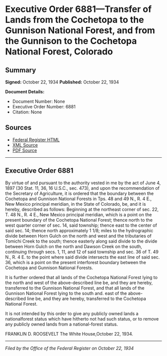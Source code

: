 # Executive Order 6881—Transfer of Lands from the Cochetopa to the Gunnison National Forest, and from the Gunnison to the Cochetopa National Forest, Colorado

## Summary

**Signed:** October 22, 1934
**Published:** October 22, 1934

**Document Details:**
- Document Number: None
- Executive Order Number: 6881
- Citation: None

## Sources
- [Federal Register HTML](https://www.presidency.ucsb.edu/documents/executive-order-6881-transfer-lands-from-the-cochetopa-the-gunnison-national-forest-and)
- [XML Source](None)
- [PDF Source](None)

---

## Executive Order 6881

By virtue of and pursuant to the authority vested in me by the act of June 4, 1897 (30 Stat. 11, 36, 16 U.S.C., sec. 473), and upon the recommendation of the Secretary of Agriculture, it is ordered that the boundary between the Cochetopa and Gunnison National Forests in Tps. 48 and 49 N., R. 4 E., New Mexico principal meridian, in the State of Colorado, be, and it is hereby, described as follows:
Beginning at the northeast corner of sec. 22, T. 48 N., R. 4 E., New Mexico principal meridian, which is a point on the present boundary of the Cochetopa National Forest; thence north to the west quarter corner of sec. 14, said township; thence east to the center of said sec. 14; thence north approximately 1 1/8; miles to the hydrographic divide between Horn Gulch on the north and west and the tributaries of Tomichi Creek to the south; thence easterly along said divide to the divide between Horn Gulch on the north and Dawson Creek on the south, continuing through secs. 1, 11, and 12 of said township and sec. 36 of T. 49 N., R. 4 E. to the point where said divide intersects the east line of said sec. 36, which is a point on the present interforest boundary between the Cochetopa and Gunnison National Forests.

It is further ordered that all lands of the Cochetopa National Forest lying to the north and west of the above-described line be, and they are hereby, transferred to the Gunnison National Forest, and that all lands of the Gunnison National Forest lying to the south and. east of the above-described line be, and they are hereby, transferred to the Cochetopa National Forest.

It is not intended by this order to give any publicly owned lands a nationalforest status which have hitherto not had such status, or to remove any publicly owned lands from a national-forest status.

FRANKLIN D. ROOSEVELT
The White House,October 22, 1934.

---

*Filed by the Office of the Federal Register on October 22, 1934*
